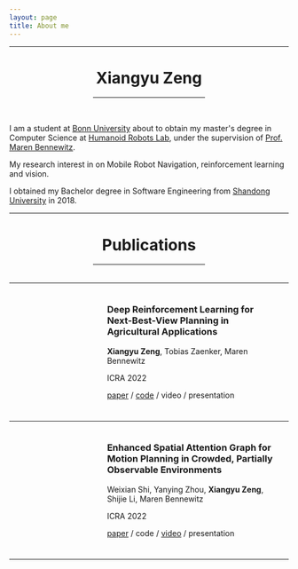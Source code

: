 ```yaml
---
layout: page
title: About me
---
```


___

# <center>Xiangyu Zeng</center>
<div style="border: 0.5px solid gray;width:200px;height:0;margin-left: 50%; transform: translate(-50%,-50%);"></div>

&nbsp;

I am a student at <a href="https://www.uni-bonn.de/en">Bonn University</a> about to obtain my master's degree in Computer Science
at <a href="https://www.hrl.uni-bonn.de/">Humanoid Robots Lab</a>,
under the supervision of <a href="https://www.hrl.uni-bonn.de/Members/maren"> Prof. Maren Bennewitz</a>.

My research interest in on Mobile Robot Navigation, reinforcement learning and vision.

I obtained my Bachelor degree in Software Engineering from <a href="https://www.en.sdu.edu.cn/">Shandong University</a> in 2018.

___

# <center>Publications</center>

<div style="border: 0.5px solid gray;width:200px;height:0;margin-left: 50%; transform: translate(-50%,-50%);"></div>
&nbsp;

___

<div style="height:220px;">
<div style="width:30%; height:auto; float:left; display:inline; margin-top: 2%"> <img src="../images/introduction2.png" alt=""></div>
<div style="width:60%; height:auto; float:left; display:inline; margin-left: 5%">
<h3>Deep Reinforcement Learning for Next-Best-View Planning in Agricultural Applications</h3>
<p><b>Xiangyu Zeng</b>, Tobias Zaenker, Maren Bennewitz </p>
<p>ICRA 2022</p>
<p>
<a href="https://www.hrl.uni-bonn.de/publications/zeng22icra.pdf">paper</a>  /
<a href="https://github.com/zengxyu/vpp-learning.git">code</a> / <span>video</span> / <span>presentation</span> </p>
</div>
</div>

___

<div style="height:220px;">
<div style="width:30%; height:auto; float:left; display:inline; margin-top: 3%"> <img src="../images/introduction_weixian.png" alt=""></div>
<div style="width:60%; height:auto; float:left; display:inline; margin-left: 5%">
<h3>Enhanced Spatial Attention Graph for Motion Planning in Crowded, Partially Observable Environments </h3>
<p>Weixian Shi, Yanying Zhou, <b>Xiangyu Zeng</b>,  Shijie Li, Maren Bennewitz </p>
<p>ICRA 2022</p>
<p>
<a href="https://www.hrl.uni-bonn.de/publications/shi22icra.pdf">paper</a>  /
<span>code</span> / <a href="https://www.hrl.uni-bonn.de/publications/shi22icra.mp4">video</a> / <span>presentation</span> </p>
</div>
</div>

___


